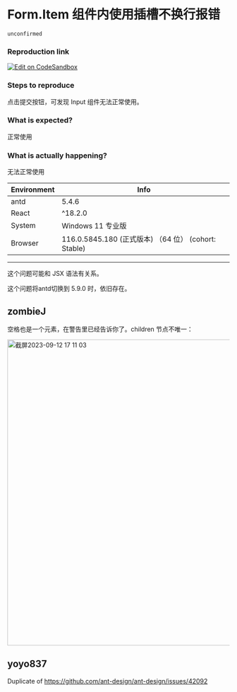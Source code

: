 # Form.Item 组件内使用插槽不换行报错

`unconfirmed`

### Reproduction link

[![Edit on CodeSandbox](https://codesandbox.io/static/img/play-codesandbox.svg)](https://codesandbox.io/s/antd-reproduction-template-forked-8qshnl?file=/index.tsx)

### Steps to reproduce

点击提交按钮，可发现 Input 组件无法正常使用。

### What is expected?

正常使用

### What is actually happening?

无法正常使用

| Environment | Info                                                 |
| ----------- | ---------------------------------------------------- |
| antd        | 5.4.6                                                |
| React       | ^18.2.0                                              |
| System      | Windows 11 专业版                                    |
| Browser     | 116.0.5845.180 (正式版本) （64 位） (cohort: Stable) |

---

这个问题可能和 JSX 语法有关系。

这个问题将antd切换到 5.9.0 时，依旧存在。

<!-- generated by ant-design-issue-helper. DO NOT REMOVE -->

## zombieJ

空格也是一个元素，在警告里已经告诉你了。children 节点不唯一：

<img width="692" alt="截屏2023-09-12 17 11 03" src="https://github.com/ant-design/ant-design/assets/5378891/fbf1ece4-3b24-4497-8626-a0e6b81df6ed">

## yoyo837

Duplicate of https://github.com/ant-design/ant-design/issues/42092

